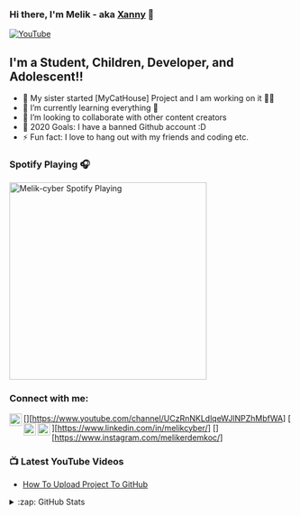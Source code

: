 ### Hi there, I'm Melik - aka [Xanny](https://www.youtube.com/channel/UCzRnNKLdlqeWJlNPZhMbfWA) 👋

[![YouTube]](https://www.youtube.com/channel/UCzRnNKLdlqeWJlNPZhMbfWA)

## I'm a Student, Children, Developer, and Adolescent!!

- 🔭 My sister started [MyCatHouse] Project and I am working on it 🐱‍👤
- 🌱 I’m currently learning everything 🤣
- 👯 I’m looking to collaborate with other content creators
- 🥅 2020 Goals: I have a banned Github account :D
- ⚡ Fun fact: I love to hang out with my friends and coding etc.

### Spotify Playing 🎧

[<img src="https://now-playing-!! Melik †.vercel.app/api/spotify-playing" alt="Melik-cyber Spotify Playing" width="350" />](https://open.spotify.com/user/mby5t826phc98w76yxi3xovx3?si=e480ebb1b1af4300)

### Connect with me:

[<img align="left" alt="Melik-cyber | YouTube" width="22px" src="https://cdn.jsdelivr.net/npm/simple-icons@v3/icons/youtube.svg" />][https://www.youtube.com/channel/UCzRnNKLdlqeWJlNPZhMbfWA]
[<img align="left" alt="Melik-cyber | LinkedIn" width="22px" src="https://cdn.jsdelivr.net/npm/simple-icons@v3/icons/linkedin.svg" />][https://www.linkedin.com/in/melikcyber/]
[<img align="left" alt="Melik-cyber | Instagram" width="22px" src="https://cdn.jsdelivr.net/npm/simple-icons@v3/icons/instagram.svg" />][https://www.instagram.com/melikerdemkoc/]


### 📺 Latest YouTube Videos

<!-- YOUTUBE:START -->
- [How To Upload Project To GitHub](https://www.youtube.com/watch?v=mvcdy6ClbsE&t=1s&ab_channel=xanny)
<!-- YOUTUBE:END -->


<details>
  <summary>:zap: GitHub Stats</summary>

  <img align="left" alt="Melik-cyber's GitHub Stats" src="https://github-readme-stats.codestackr.vercel.app/api?username=Melik-cyber&show_icons=true&hide_border=true" />

</details>

[youtube]: https://www.youtube.com/channel/UCzRnNKLdlqeWJlNPZhMbfWA
[instagram]: https://www.instagram.com/melikerdemkoc/
[linkedin]: https://www.linkedin.com/in/melikcyber/
